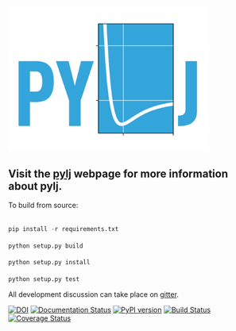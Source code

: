 <a href="http://pythoninchemistry.org/pylj"><img src="https://github.com/arm61/pylj/blob/master/logo/logo.png?raw=true" width= "80%"/></a>

## Visit the [pylj](http://pythoninchemistry.org/pylj) webpage for more information about pylj.

To build from source:

```python 

pip install -r requirements.txt

python setup.py build

python setup.py install

python setup.py test

```

All development discussion can take place on [gitter](https://gitter.im/pylj/Lobby#).

[![DOI](https://zenodo.org/badge/119863480.svg)](https://zenodo.org/badge/latestdoi/119863480)
[![Documentation Status](https://readthedocs.org/projects/falass/badge/?version=latest)](https://falass.readthedocs.io/en/latest/?badge=latest)
[![PyPI version](https://badge.fury.io/py/pylj.svg)](https://badge.fury.io/py/pylj)
[![Build Status](https://travis-ci.org/arm61/pylj.svg?branch=master)](https://travis-ci.org/arm61/pylj)
[![Coverage Status](https://coveralls.io/repos/github/arm61/pylj/badge.svg?branch=master)](https://coveralls.io/github/arm61/pylj?branch=master)
